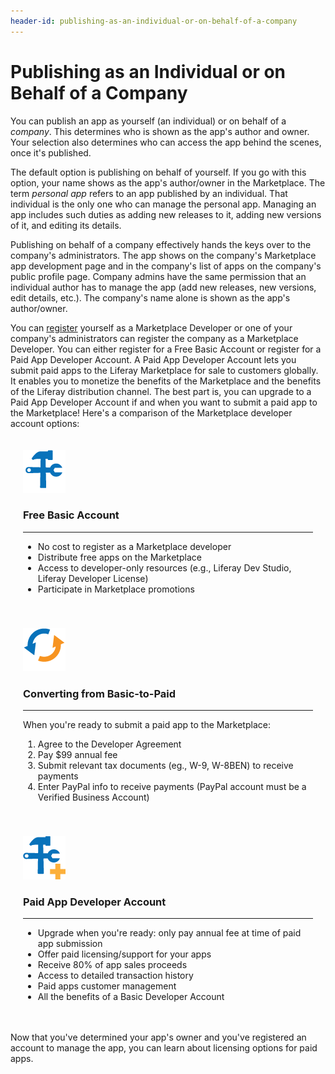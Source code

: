 ```yaml
---
header-id: publishing-as-an-individual-or-on-behalf-of-a-company
---
```


# Publishing as an Individual or on Behalf of a Company

You can publish an app as yourself (an individual) or on behalf of a *company*.
This determines who is shown as the app's author and owner. Your selection also
determines who can access the app behind the scenes, once it's published. 

The default option is publishing on behalf of yourself. If you go with this
option, your name shows as the app's author/owner in the Marketplace. The term
*personal app* refers to an app published by an individual. That individual is
the only one who can manage the personal app. Managing an app includes such
duties as adding new releases to it, adding new versions of it, and editing its
details. 

Publishing on behalf of a company effectively hands the keys over to the
company's administrators. The app shows on the company's Marketplace app
development page and in the company's list of apps on the company's public
profile page. Company admins have the same permission that an individual author
has to manage the app (add new releases, new versions, edit details, etc.). The
company's name alone is shown as the app's author/owner. 

You can
[register](https://www.liferay.com/marketplace/become-a-developer)
yourself as a Marketplace Developer or one of your company's administrators can
register the company as a Marketplace Developer. You can either register for a
Free Basic Account or register for a Paid App Developer Account. A Paid App
Developer Account lets you submit paid apps to the Liferay Marketplace for sale
to customers globally. It enables you to monetize the benefits of the
Marketplace and the benefits of the Liferay distribution channel. The best part
is, you can upgrade to a Paid App Developer Account if and when you want to
submit a paid app to the Marketplace! Here's a comparison of the Marketplace
developer account options: 

<div class="row-fluid">
<div class="span4 thumbnail text-center" style="padding:20px;">
<img alt="" src="../../../images/wrench-hammer-icon.png" />
<h3>Free Basic Account</h3>

<hr />
<ul class="text-left">
	<li>No cost to register as a Marketplace developer</li>
	<li>Distribute free apps on the Marketplace</li>
	<li>Access to developer-only resources (e.g., Liferay Dev Studio, Liferay Developer License)</li>
	<li>Participate in Marketplace promotions</li>
</ul>
</div>

<div class="span4 thumbnail text-center" style="padding:20px;">
<img alt="" src="../../../images/arrows-icon.png" />
<h3>Converting from Basic-to-Paid</h3>

<hr />
<p style="text-align: left;">When you're ready to submit a paid app to the Marketplace:</p>
<ol class="text-left">
	<li>Agree to the Developer Agreement</li>
	<li>Pay $99 annual fee</li>
	<li>Submit relevant tax documents (eg., W-9, W-8BEN) to receive payments</li>
	<li>Enter PayPal info to receive payments (PayPal account must be a Verified Business Account)</li>
</ol>
</div>

<div class="span4 thumbnail text-center" style="padding:20px;">
<img alt="" src="../../../images/wrench-hammer-plus-icon.png" />
<h3>Paid App Developer Account</h3>

<hr />
<ul class="text-left">
	<li>Upgrade when you're ready: only pay annual fee at time of paid app submission</li>
	<li>Offer paid licensing/support for your apps</li>
	<li>Receive 80% of app sales proceeds</li>
	<li>Access to detailed transaction history</li>
	<li>Paid apps customer management</li>
	<li>All the benefits of a Basic Developer Account</li>
</ul>
</div>
</div>

Now that you've determined your app's owner and you've registered an account to
manage the app, you can learn about licensing options for paid apps. 
